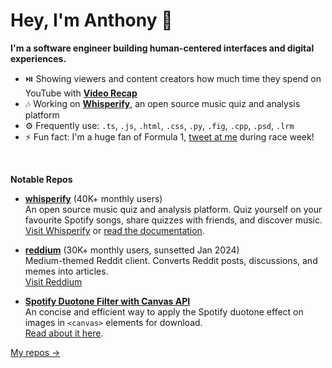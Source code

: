 # Hey, I'm Anthony 👋

**I'm a software engineer building human-centered interfaces and digital experiences.**

- ⏯️ Showing viewers and content creators how much time they spend on YouTube with **[Video Recap](https://videorecap.viewodyssey.com/)**
- 🎶 Working on **[Whisperify](https://whisperify.net/)**, an open source music quiz and analysis platform
- ⚙️ Frequently use: `.ts`, `.js`, `.html`, `.css`, `.py`, `.fig`, `.cpp`, `.psd`, `.lrm`
- ⚡ Fun fact: I'm a huge fan of Formula 1, [tweet at me](https://twitter.com/yihonganthony) during race week!

<br/>

**Notable Repos**

- **[whisperify](https://github.com/eightants/whisperify)** (40K+ monthly users)<br/>
  An open source music quiz and analysis platform. Quiz yourself on your favourite Spotify songs, share quizzes with friends, and discover music. <br/>
  [Visit Whisperify](https://whisperify.net/) or [read the documentation](https://whisperify.net/documentation). 

- **[reddium](https://github.com/eightants/reddium)** (30K+ monthly users, sunsetted Jan 2024)<br/>
  Medium-themed Reddit client. Converts Reddit posts, discussions, and memes into articles. <br/>
  [Visit Reddium](https://reddium.vercel.app/)

- **[Spotify Duotone Filter with Canvas API](https://gist.github.com/6286d8a69cccf9304871c867a9144e19)**<br/>
  An concise and efficient way to apply the Spotify duotone effect on images in `<canvas>` elements for download. <br/>
  [Read about it here](https://codeburst.io/build-spotifys-colorizer-effect-with-javascript-35cb75fc638c). 

[My repos →](https://github.com/eightants?tab=repositories)


<!--
**eightants/eightants** is a ✨ _special_ ✨ repository because its `README.md` (this file) appears on your GitHub profile.

Here are some ideas to get you started:

- 🔭 I’m currently working on ...
- 🌱 I’m currently learning ...
- 👯 I’m looking to collaborate on ...
- 🤔 I’m looking for help with ...
- 💬 Ask me about ...
- 📫 How to reach me: ...
- 😄 Pronouns: ...
- ⚡ Fun fact: ...
-->
